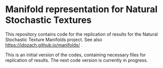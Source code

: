 # Manifold representation for Natural Stochastic Textures

This repository contains code for the replication of results for the Natural Stochastic Texture Manifolds project. 
See also https://idozach.github.io/manifolds/ .


This is an initial version of the codes, containing necessary files for replication of results. The next code version is currently in progress.

